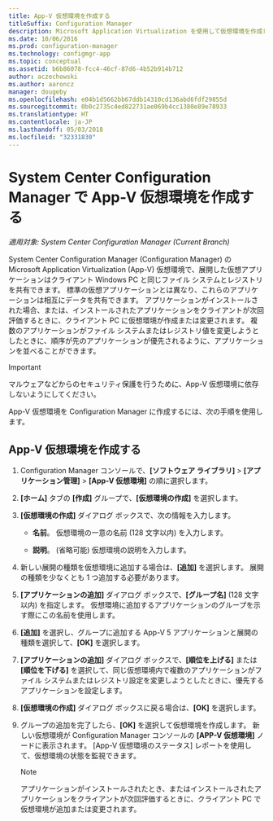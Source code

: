```yaml
---
title: App-V 仮想環境を作成する
titleSuffix: Configuration Manager
description: Microsoft Application Virtualization を使用して仮想環境を作成し、アプリが互いにデータを共有できるようにします。
ms.date: 10/06/2016
ms.prod: configuration-manager
ms.technology: configmgr-app
ms.topic: conceptual
ms.assetid: b6b86078-fcc4-46cf-87d6-4b52b914b712
author: aczechowski
ms.author: aaroncz
manager: dougeby
ms.openlocfilehash: e04b1d5662bb67ddb14310cd136abd6fdf29855d
ms.sourcegitcommit: 0b0c2735c4ed822731ae069b4cc1380e89e78933
ms.translationtype: HT
ms.contentlocale: ja-JP
ms.lasthandoff: 05/03/2018
ms.locfileid: "32331830"
---
```

# <a name="create-app-v-virtual-environments-in-system-center-configuration-manager"></a>System Center Configuration Manager で App-V 仮想環境を作成する

*適用対象: System Center Configuration Manager (Current Branch)*

System Center Configuration Manager (Configuration Manager) の Microsoft Application Virtualization (App-V) 仮想環境で、展開した仮想アプリケーションはクライアント Windows PC と同じファイル システムとレジストリを共有できます。 標準の仮想アプリケーションとは異なり、これらのアプリケーションは相互にデータを共有できます。 アプリケーションがインストールされた場合、または、インストールされたアプリケーションをクライアントが次回評価するときに、クライアント PC に仮想環境が作成または変更されます。 複数のアプリケーションがファイル システムまたはレジストリ値を変更しようとしたときに、順序が先のアプリケーションが優先されるように、アプリケーションを並べることができます。  

> [!IMPORTANT]  
>  マルウェアなどからのセキュリティ保護を行うために、App-V 仮想環境に依存しないようにしてください。  

 App-V 仮想環境を Configuration Manager に作成するには、次の手順を使用します。  

## <a name="create-an-app-v-virtual-environment"></a>App-V 仮想環境を作成する  

1.  Configuration Manager コンソールで、**[ソフトウェア ライブラリ]** > **[アプリケーション管理]** > **[App-V 仮想環境]** の順に選択します。  

3.  **[ホーム]** タブの **[作成]** グループで、**[仮想環境の作成]** を選択します。  

4.  **[仮想環境の作成]** ダイアログ ボックスで、次の情報を入力します。  

    -   **名前**。  仮想環境の一意の名前 (128 文字以内) を入力します。  

    -   **説明**。 (省略可能) 仮想環境の説明を入力します。  

5.  新しい展開の種類を仮想環境に追加する場合は、**[追加]** を選択します。 展開の種類を少なくとも 1 つ追加する必要があります。  

6.  **[アプリケーションの追加]** ダイアログ ボックスで、**[グループ名]** (128 文字以内) を指定します。 仮想環境に追加するアプリケーションのグループを示す際にこの名前を使用します。  

7.  **[追加]** を選択し、グループに追加する App-V 5 アプリケーションと展開の種類を選択して、**[OK]** を選択します。  

8.  **[アプリケーションの追加]** ダイアログ ボックスで、**[順位を上げる]** または **[順位を下げる]** を選択して、同じ仮想環境内で複数のアプリケーションがファイル システムまたはレジストリ設定を変更しようとしたときに、優先するアプリケーションを設定します。  

9. **[仮想環境の作成]** ダイアログ ボックスに戻る場合は、**[OK]** を選択します。  

10. グループの追加を完了したら、**[OK]** を選択して仮想環境を作成します。 新しい仮想環境が Configuration Manager コンソールの **[APP-V 仮想環境]** ノードに表示されます。 [App-V 仮想環境のステータス] レポートを使用して、仮想環境の状態を監視できます。  

    > [!NOTE]  
    >  アプリケーションがインストールされたとき、またはインストールされたアプリケーションをクライアントが次回評価するときに、クライアント PC で仮想環境が追加または変更されます。  
